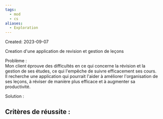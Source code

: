 ```yaml
---
tags:
  - mod
  - cs
aliases:
  - Exploration
---
```

Created: 2023-09-07

Creation d'une application de revision et gestion de leçons 

Problème :  
Mon client éprouve des difficultés en ce qui concerne la révision et la gestion de ses études, ce qui l'empêche de suivre efficacement ses cours. Il recherche une application qui pourrait l'aider à améliorer l'organisation de ses leçons, à réviser de manière plus efficace et à augmenter sa productivité.

Solution :  


Critères de réussite :
- 